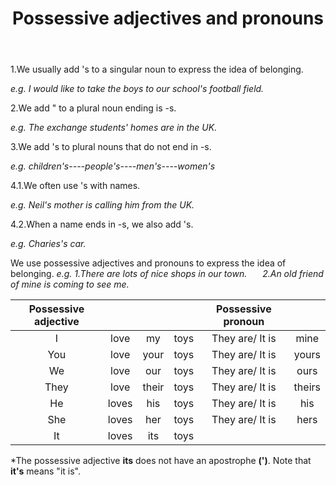 ﻿---
layout: post
title:  "Possessive adjectives and pronouns"
description: Possessive adjectives and pronouns
keywords: adjectives
categories: Part_of_speech
---
1.We usually add 's to a singular noun to express the idea of belonging.

*e.g. I would like to take the boys to our school's football field.*

2.We add " to a plural noun ending is -s.

*e.g. The exchange students' homes are in the UK.*

3.We add 's to plural nouns that do not end in -s.

*e.g. children's----people's----men's----women's*

4.1.We often use 's with names.

*e.g. Neil's mother is calling him from the UK.*

4.2.When a name ends in -s, we also add 's.

*e.g. Charies's car.*

We use possessive adjectives and pronouns to express the idea of belonging.
*e.g. 1.There are lots of nice shops in our town.*
  *2.An old friend of mine is coming to see me.*
 
Possessive adjective|        |      |    |Possessive pronoun|       |
:------------------:|:------:|:----:|:--:|:----------------:|:-----:|
I                   |	love |	my  |toys|They are/ It is   |mine   |
You                 |	love |	your|toys|They are/ It is   |yours  |
We                  |	love |	our |toys|They are/ It is   |ours   |
They                |	love | their|toys|They are/ It is   |theirs |
He                  |	loves|	his |toys|They are/ It is   |his    |
She                 |	loves|	her |toys|They are/ It is   |hers   |
It                  |	loves|	its |toys|

*The possessive adjective **its** does not have an apostrophe **(')**.
Note that **it's** means "it is".
